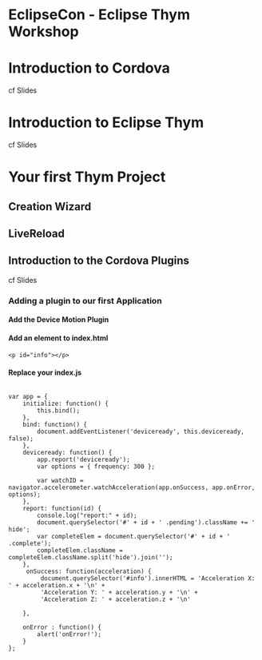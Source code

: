 EclipseCon - Eclipse Thym Workshop
======

# Introduction to Cordova

cf Slides

# Introduction to Eclipse Thym

cf Slides

# Your first Thym Project
## Creation Wizard
## LiveReload
## Introduction to the Cordova Plugins

cf Slides

### Adding a plugin to our first Application

#### Add the Device Motion Plugin 

#### Add an element to index.html 

```
<p id="info"></p>

```

#### Replace your index.js

```

var app = {
    initialize: function() {
        this.bind();
    },
    bind: function() {
        document.addEventListener('deviceready', this.deviceready, false);
    },
    deviceready: function() {
        app.report('deviceready');
        var options = { frequency: 300 };

        var watchID = navigator.accelerometer.watchAcceleration(app.onSuccess, app.onError, options);
    },
    report: function(id) { 
        console.log("report:" + id);
        document.querySelector('#' + id + ' .pending').className += ' hide';
        var completeElem = document.querySelector('#' + id + ' .complete');
        completeElem.className = completeElem.className.split('hide').join('');
    },
     onSuccess: function(acceleration) {
    	 document.querySelector('#info').innerHTML = 'Acceleration X: ' + acceleration.x + '\n' +
         'Acceleration Y: ' + acceleration.y + '\n' +
         'Acceleration Z: ' + acceleration.z + '\n' 
        
    },

    onError : function() {
        alert('onError!');
    }
};

```



